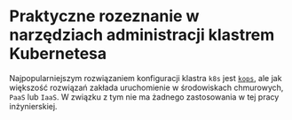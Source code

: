 # Praktyczne rozeznanie w narzędziach administracji klastrem Kubernetesa

Najpopularniejszym rozwiązaniem konfiguracji klastra `k8s` jest 
[`kops`](https://github.com/kubernetes/kops), ale jak większość rozwiązań zakłada
uruchomienie w środowiskach chmurowych, `PaaS` lub `IaaS`.
W związku z tym nie ma żadnego zastosowania w tej pracy inżynierskiej.
